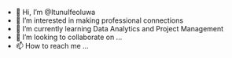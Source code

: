 - 👋 Hi, I’m @ItunuIfeoluwa
- 👀 I’m interested in making professional connections 
- 🌱 I’m currently learning Data Analytics and Project Management
- 💞️ I’m looking to collaborate on ...
- 📫 How to reach me ...

<!---
ItunuIfeoluwa/ItunuIfeoluwa is a ✨ special ✨ repository because its `README.md` (this file) appears on your GitHub profile.
You can click the Preview link to take a look at your changes.
--->
